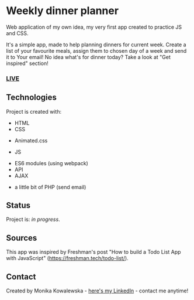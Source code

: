 # Weekly dinner planner
Web application of my own idea, my very first app created to practice JS and CSS.

It's a simple app, made to help planning dinners for current week. Create a list of your favourite meals, assign them to chosen day of a week and send it to Your email! No idea what's for dinner today? Take a look at "Get inspired" section!

### [LIVE](http://weeklydinnerplanner.monikakowalewska.pl)

## Technologies
Project is created with:
- HTML
- CSS
* Animated.css
- JS
* ES6 modules (using webpack)
* API
* AJAX
- a little bit of PHP (send email)


## Status
Project is: _in progress_.

## Sources
This app was inspired by Freshman's post "How to build a Todo List App with JavaScript"
(https://freshman.tech/todo-list/).

## Contact
Created by Monika Kowalewska - [here's my LinkedIn](http://www.linkedin.com/in/mon-kowalewska) - contact me anytime!
